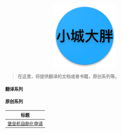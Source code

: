 <p align="center">
   <img width="200" src="avatar.png">
</p>

> 在这里，将提供翻译的文档或者书籍，原创系列等。

#### 翻译系列

#### 原创系列

| 标题                          |
| ---------------------------- |
| [堡垒机自助化申请](bhapp/README.md)         |
